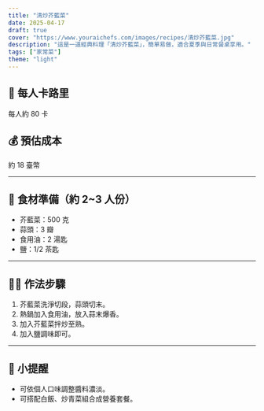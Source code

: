 ```yaml
---
title: "清炒芥藍菜"
date: 2025-04-17
draft: true
cover: "https://www.youraichefs.com/images/recipes/清炒芥藍菜.jpg"
description: "這是一道經典料理「清炒芥藍菜」，簡單易做，適合夏季與日常餐桌享用。"
tags: ["家常菜"]
theme: "light"
---
```


## 🥄 每人卡路里  
每人約 80 卡

## 💰 預估成本  
約 18 臺幣

---

## 🧾 食材準備（約 2~3 人份）

- 芥藍菜：500 克
- 蒜頭：3 瓣
- 食用油：2 湯匙
- 鹽：1/2 茶匙

---

## 👩‍🍳 作法步驟

1. 芥藍菜洗淨切段，蒜頭切末。
2. 熱鍋加入食用油，放入蒜末爆香。
3. 加入芥藍菜拌炒至熟。
4. 加入鹽調味即可。

---

## 📝 小提醒

- 可依個人口味調整醬料濃淡。
- 可搭配白飯、炒青菜組合成營養套餐。
